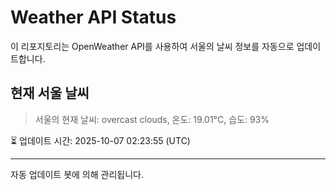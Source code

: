 
# Weather API Status

이 리포지토리는 OpenWeather API를 사용하여 서울의 날씨 정보를 자동으로 업데이트합니다.

## 현재 서울 날씨
> 서울의 현재 날씨: overcast clouds, 온도: 19.01°C, 습도: 93%

⏳ 업데이트 시간: 2025-10-07 02:23:55 (UTC)

---
자동 업데이트 봇에 의해 관리됩니다.
